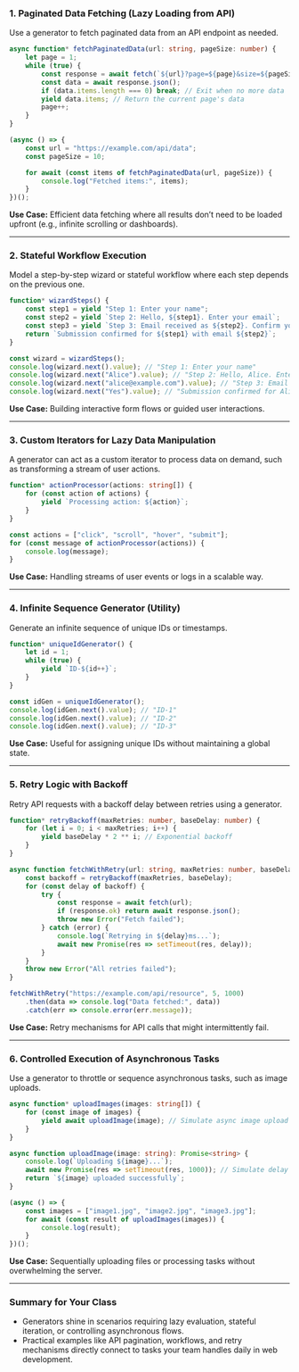 ### 1. **Paginated Data Fetching (Lazy Loading from API)**  
Use a generator to fetch paginated data from an API endpoint as needed.

```typescript
async function* fetchPaginatedData(url: string, pageSize: number) {
    let page = 1;
    while (true) {
        const response = await fetch(`${url}?page=${page}&size=${pageSize}`);
        const data = await response.json();
        if (data.items.length === 0) break; // Exit when no more data
        yield data.items; // Return the current page's data
        page++;
    }
}

(async () => {
    const url = "https://example.com/api/data";
    const pageSize = 10;

    for await (const items of fetchPaginatedData(url, pageSize)) {
        console.log("Fetched items:", items);
    }
})();
```
**Use Case:** Efficient data fetching where all results don’t need to be loaded upfront (e.g., infinite scrolling or dashboards).

---

### 2. **Stateful Workflow Execution**
Model a step-by-step wizard or stateful workflow where each step depends on the previous one.

```typescript
function* wizardSteps() {
    const step1 = yield "Step 1: Enter your name";
    const step2 = yield `Step 2: Hello, ${step1}. Enter your email`;
    const step3 = yield `Step 3: Email received as ${step2}. Confirm your submission`;
    return `Submission confirmed for ${step1} with email ${step2}`;
}

const wizard = wizardSteps();
console.log(wizard.next().value); // "Step 1: Enter your name"
console.log(wizard.next("Alice").value); // "Step 2: Hello, Alice. Enter your email"
console.log(wizard.next("alice@example.com").value); // "Step 3: Email received as alice@example.com. Confirm your submission"
console.log(wizard.next("Yes").value); // "Submission confirmed for Alice with email alice@example.com"
```
**Use Case:** Building interactive form flows or guided user interactions.

---

### 3. **Custom Iterators for Lazy Data Manipulation**  
A generator can act as a custom iterator to process data on demand, such as transforming a stream of user actions.

```typescript
function* actionProcessor(actions: string[]) {
    for (const action of actions) {
        yield `Processing action: ${action}`;
    }
}

const actions = ["click", "scroll", "hover", "submit"];
for (const message of actionProcessor(actions)) {
    console.log(message);
}
```
**Use Case:** Handling streams of user events or logs in a scalable way.

---

### 4. **Infinite Sequence Generator (Utility)**  
Generate an infinite sequence of unique IDs or timestamps.

```typescript
function* uniqueIdGenerator() {
    let id = 1;
    while (true) {
        yield `ID-${id++}`;
    }
}

const idGen = uniqueIdGenerator();
console.log(idGen.next().value); // "ID-1"
console.log(idGen.next().value); // "ID-2"
console.log(idGen.next().value); // "ID-3"
```
**Use Case:** Useful for assigning unique IDs without maintaining a global state.

---

### 5. **Retry Logic with Backoff**
Retry API requests with a backoff delay between retries using a generator.

```typescript
function* retryBackoff(maxRetries: number, baseDelay: number) {
    for (let i = 0; i < maxRetries; i++) {
        yield baseDelay * 2 ** i; // Exponential backoff
    }
}

async function fetchWithRetry(url: string, maxRetries: number, baseDelay: number) {
    const backoff = retryBackoff(maxRetries, baseDelay);
    for (const delay of backoff) {
        try {
            const response = await fetch(url);
            if (response.ok) return await response.json();
            throw new Error("Fetch failed");
        } catch (error) {
            console.log(`Retrying in ${delay}ms...`);
            await new Promise(res => setTimeout(res, delay));
        }
    }
    throw new Error("All retries failed");
}

fetchWithRetry("https://example.com/api/resource", 5, 1000)
    .then(data => console.log("Data fetched:", data))
    .catch(err => console.error(err.message));
```
**Use Case:** Retry mechanisms for API calls that might intermittently fail.

---

### 6. **Controlled Execution of Asynchronous Tasks**
Use a generator to throttle or sequence asynchronous tasks, such as image uploads.

```typescript
async function* uploadImages(images: string[]) {
    for (const image of images) {
        yield await uploadImage(image); // Simulate async image upload
    }
}

async function uploadImage(image: string): Promise<string> {
    console.log(`Uploading ${image}...`);
    await new Promise(res => setTimeout(res, 1000)); // Simulate delay
    return `${image} uploaded successfully`;
}

(async () => {
    const images = ["image1.jpg", "image2.jpg", "image3.jpg"];
    for await (const result of uploadImages(images)) {
        console.log(result);
    }
})();
```
**Use Case:** Sequentially uploading files or processing tasks without overwhelming the server.

---

### Summary for Your Class
- Generators shine in scenarios requiring lazy evaluation, stateful iteration, or controlling asynchronous flows.  
- Practical examples like API pagination, workflows, and retry mechanisms directly connect to tasks your team handles daily in web development.
